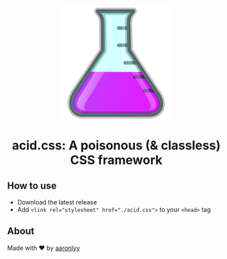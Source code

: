 <p align="center">
  <img src=".\media\banner.png" alt="banner" style="width: 265px">
</p>

<h1 style="text-align: center">acid.css: A poisonous (& classless) CSS framework</h1>


## How to use

- Download the latest release
- Add `<link rel="stylesheet" href="./acid.css">` to your `<head>` tag

## About

Made with ♥ by [aaronlyy](https://github.com/aaronlyy)